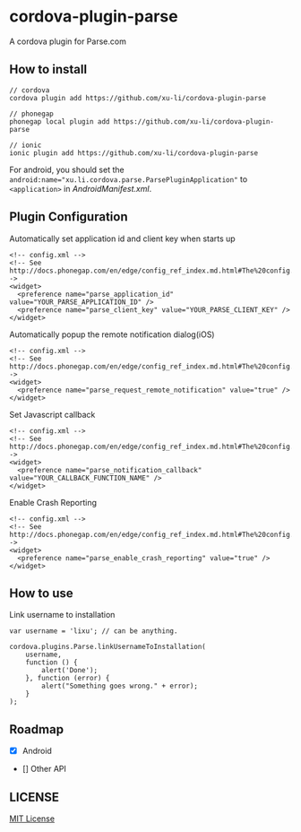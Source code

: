 # cordova-plugin-parse

A cordova plugin for Parse.com

## How to install

```
// cordova
cordova plugin add https://github.com/xu-li/cordova-plugin-parse

// phonegap
phonegap local plugin add https://github.com/xu-li/cordova-plugin-parse

// ionic
ionic plugin add https://github.com/xu-li/cordova-plugin-parse
```

For android, you should set the ```android:name="xu.li.cordova.parse.ParsePluginApplication"``` to ```<application>``` in _AndroidManifest.xml_.

## Plugin Configuration

Automatically set application id and client key when starts up
```
<!-- config.xml -->
<!-- See http://docs.phonegap.com/en/edge/config_ref_index.md.html#The%20config.xml%20File-->
<widget>
  <preference name="parse_application_id" value="YOUR_PARSE_APPLICATION_ID" />
  <preference name="parse_client_key" value="YOUR_PARSE_CLIENT_KEY" />
</widget>
```

Automatically popup the remote notification dialog(iOS)
```
<!-- config.xml -->
<!-- See http://docs.phonegap.com/en/edge/config_ref_index.md.html#The%20config.xml%20File-->
<widget>
  <preference name="parse_request_remote_notification" value="true" />
</widget>
```

Set Javascript callback
```
<!-- config.xml -->
<!-- See http://docs.phonegap.com/en/edge/config_ref_index.md.html#The%20config.xml%20File-->
<widget>
  <preference name="parse_notification_callback" value="YOUR_CALLBACK_FUNCTION_NAME" />
</widget>
```

Enable Crash Reporting
```
<!-- config.xml -->
<!-- See http://docs.phonegap.com/en/edge/config_ref_index.md.html#The%20config.xml%20File-->
<widget>
  <preference name="parse_enable_crash_reporting" value="true" />
</widget>
```

## How to use

Link username to installation
```
var username = 'lixu'; // can be anything.

cordova.plugins.Parse.linkUsernameToInstallation(
    username,
    function () {
        alert('Done');
    }, function (error) {
        alert("Something goes wrong." + error);
    }
);
```

## Roadmap

- [x] Android
- [] Other API

## LICENSE

[MIT License](http://opensource.org/licenses/MIT)
